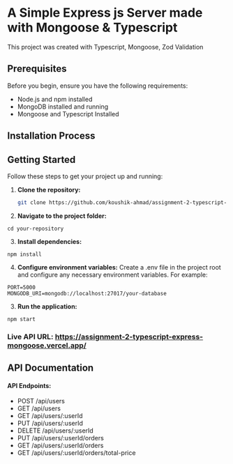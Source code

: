 # A Simple Express js Server made with Mongoose & Typescript

This project was created with Typescript, Mongoose, Zod Validation

## Prerequisites

Before you begin, ensure you have the following requirements:

- Node.js and npm installed
- MongoDB installed and running
- Mongoose and Typescript Installed

## Installation Process

## Getting Started

Follow these steps to get your project up and running:

1. **Clone the repository:**

   ```bash
   git clone https://github.com/koushik-ahmad/assignment-2-typescript-express-mongoose.git
   ```

2. **Navigate to the project folder:**

```
cd your-repository
```

3. **Install dependencies:**

```
npm install
```

4. **Configure environment variables:**
   Create a .env file in the project root and configure any necessary environment variables. For example:

```
PORT=5000
MONGODB_URI=mongodb://localhost:27017/your-database
```

3. **Run the application:**

```
npm start
```

### Live API URL: https://assignment-2-typescript-express-mongoose.vercel.app/

## API Documentation

#### API Endpoints:

- POST /api/users
- GET /api/users
- GET /api/users/:userId
- PUT /api/users/:userId
- DELETE /api/users/:userId
- PUT /api/users/:userId/orders
- GET /api/users/:userId/orders
- GET /api/users/:userId/orders/total-price

